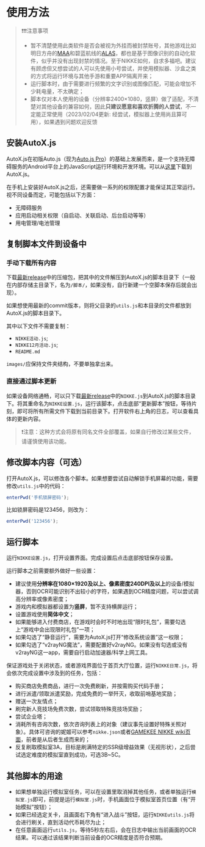 # 使用方法

> ❗❗❗注意事项
> 
> - 暂不清楚使用此类软件是否会被视为外挂而被封禁账号，其他游戏比如明日方舟的[MAA](https://github.com/MaaAssistantArknights/MaaAssistantArknights)和碧蓝航线的[ALAS](https://github.com/LmeSzinc/AzurLaneAutoScript)，都也是基于图像识别的自动化软件，似乎并没有出现封禁的情况。至于NIKKE如何，自求多福吧。建议有顾虑但又想尝试的人可以先使用小号尝试，并使用模拟器、沙盒之类的方式将运行环境与其他手游和重要APP隔离开来；
> - 运行脚本时，由于需要进行频繁的文字识别或图像匹配，可能会增加不少耗电量，不太确定；
> - 脚本仅对本人使用的设备（分辨率2400×1080，竖屏）做了适配，不清楚对其他设备的兼容如何，因此**只建议愿意和喜欢折腾的人尝试**，不一定能正常使用（2023/02/04更新: 经尝试，模拟器上使用尚且算可用），如果遇到问题欢迎反馈

## 安装AutoX.js

AutoX.js在初版Auto.js（现为[Auto.js Pro](https://pro.autojs.org/)）的基础上发展而来，是一个支持无障碍服务的Android平台上的JavaScript运行环境和开发环境。可以从[这里](https://github.com/kkevsekk1/AutoX#autoxjs%E4%B8%8B%E8%BD%BD%E5%9C%B0%E5%9D%80)下载到AutoX.js。

在手机上安装好AutoX.js之后，还需要做一系列的权限配置才能保证其正常运行。视不同设备而定，可能包括以下方面：

- 无障碍服务
- 应用启动相关权限（自启动、关联启动、后台启动等等）
- 用电管理/电池管理

## 复制脚本文件到设备中

### 手动下载所有内容

下载[最新release](https://github.com/Zebartin/autoxjs-scripts/releases/latest)中的压缩包，把其中的文件解压到AutoX.js的脚本目录下（一般在内部存储主目录下，名为`/脚本/`，如果没有，自行新建一个空脚本保存后就会出现）。

如果想使用最新的commit版本，则将父目录的`utils.js`和本目录的文件都放到AutoX.js的脚本目录下。

其中以下文件不需要复制：

- `NIKKE活动.js`;
- `NIKKE12月活动.js`;
- `README.md`

`images/`应保持文件夹结构，不要单独拿出来。

### 直接通过脚本更新

如果设备网络通畅，可以只下载[最新release](https://github.com/Zebartin/autoxjs-scripts/releases/latest)中的`NIKKE.js`到AutoX.js的脚本目录下。将其重命名为`NIKKE设置.js`，运行该脚本，点击底部“更新脚本”按钮，等待片刻，即可将所有所需文件下载到当前目录下。打开软件右上角的日志，可以查看具体的更新内容。

> ❗注意：这种方式会将原有同名文件全部覆盖，如果自行修改过某些文件，请谨慎使用该功能。

## 修改脚本内容（可选）

打开AutoX.js，可以修改各个脚本。如果想要尝试自动解锁手机屏幕的功能，需要修改`utils.js`中的代码：

```javascript
enterPwd('手机锁屏密码');
```

比如锁屏密码是123456，则改为：

```javascript
enterPwd('123456');
```

## 运行脚本

运行`NIKKE设置.js`，打开设置界面。完成设置后点击底部按钮保存设置。

运行脚本之前需要额外做好一些设置：

- 建议使用**分辨率在1080×1920及以上、像素密度240DPI及以上**的设备/模拟器，否则OCR可能识别不出较小的字符，如果遇到OCR精度问题，可以尝试调高分辨率或像素密度；
- 游戏内和模拟器都设置为**竖屏**，暂不支持横屏运行；
- 设置游戏使用**简体中文**；
- 如果能够进入付费商店，在游戏时会时不时地出现“限时礼包”，需要勾选上“游戏中会出现限时礼包”一项；
- 如果勾选了“静音运行”，需要为AutoX.js打开“修改系统设置”这一权限；
- 如果勾选了“v2rayNG魔法”，需要配置好v2rayNG。如果没有勾选或没有v2rayNG这一app，需要自行启动加速器/科学上网工具。

保证游戏处于关闭状态，或者游戏界面位于首页大厅位置，运行`NIKKE日常.js`，将会依次完成设置中涉及到的任务，包括：

- 购买商店免费商品，进行一次免费刷新，并按需购买代码手册；
- 进行派遣/领取派遣奖励，完成免费的一举歼灭，收取前哨基地奖励；
- 赠送一次友情点；
- 刷完新人竞技场免费次数，尝试领取特殊竞技场奖励；
- 尝试企业塔；
- 消耗所有咨询次数，依次咨询列表上的对象（建议事先设置好特殊关照对象）。具体可咨询的妮姬可以参考`nikke.json`或者[GAMEKEE NIKKE wiki页面](https://nikke.gamekee.com/575965.html)，前者是从后者生成而来的；
- 反复刷取模拟室3A，目标是刷满特定的SSR级增益效果（无视形状），之后尝试选定难度的模拟室直到成功，可选3B~5C。

## 其他脚本的用途

- 如果想单独运行模拟室任务，可以在设置里取消掉其他任务，或者单独运行`模拟室.js`即可，前提是运行`模拟室.js`时，手机画面位于模拟室首页位置（有“开始模拟”按钮）；
- 如果已经选定关卡，且画面右下角有“进入战斗”按钮，运行`NIKKEutils.js`将会进行刷关，直到活动代币耗尽为止；
- 在任意画面运行`utils.js`，等待5秒左右后，会在日志中输出当前画面的OCR结果。可以通过该结果判断当前设备的OCR精度是否符合预期。

